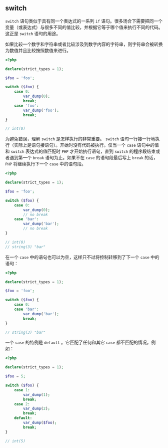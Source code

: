 ## switch

`switch` 语句类似于具有同一个表达式的一系列 `if` 语句。很多场合下需要把同一个变量（或表达式）与很多不同的值比较，并根据它等于哪个值来执行不同的代码。这正是 `switch` 语句的用途。

如果比较一个数字和字符串或者比较涉及到数字内容的字符串，则字符串会被转换为数值并且比较按照数值来进行。

```php
<?php

declare(strict_types = 1);

$foo = 'foo';

switch ($foo) {
    case 0:
        var_dump(0);
        break;
    case 'foo':
        var_dump('foo');
        break;
}

// int(0)

```

为避免错误，理解 `switch` 是怎样执行的非常重要。 `switch` 语句一行接一行地执行（实际上是语句接语句）。开始时没有代码被执行。仅当一个 `case` 语句中的值和 `switch` 表达式的值匹配时 `PHP` 才开始执行语句，直到 `switch` 的程序段结束或者遇到第一个 `break` 语句为止。如果不在 `case` 的语句段最后写上 `break` 的话， `PHP` 将继续执行下一个 `case` 中的语句段。

```php
<?php

declare(strict_types = 1);

$foo = 'foo';

switch ($foo) {
    case 0:
        var_dump(0);
        // no break
    case 'bar':
        var_dump('bar');
        // no break
}

// int(0)
// string(3) "bar"

```

在一个 `case` 中的语句也可以为空，这样只不过将控制转移到了下一个 `case` 中的语句：

```php
<?php

declare(strict_types = 1);

$foo = 'foo';

switch ($foo) {
    case 0:
    case 'bar':
        var_dump('bar');
        break;
}

// string(3) "bar"

```

一个 `case` 的特例是 `default` 。它匹配了任何和其它 `case` 都不匹配的情况。例如：

```php
<?php

declare(strict_types = 1);

$foo = 5;

switch ($foo) {
    case 1:
        var_dump(1);
        break;
    case 2:
        var_dump(2);
        break;
    default:
        var_dump($foo);
        break;
}

// int(5)

```

